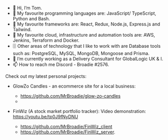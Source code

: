 - 👋 Hi, I’m Tom.
- 👾 My favourite programming languages are: JavaScript/ TypeScript, Python and Bash.
- 🤖 My favourite frameworks are: React, Redux, Node.js, Express.js and Tailwind.
- 💾 My favourite cloud, infrastructure and automation tools are: AWS, Jenkins, Terraform and Docker.
- 🗄 Other areas of technology that I like to work with are Database tools such as: PostgreSQL, MySQL, MongoDB, Mongoose and Prisma.
- 🌱 I’m currently working as a Delivery Consultant for GlobalLogic UK & I.
- 📫 How to reach me Discord - Broadie #2576.

Check out my latest personal projects:
- GlowZo Candles - an ecommerce site for a local business:
    - https://github.com/MrBroadie/glow-zo-candles
    - <deployed link here>

- FinWiz (A stock market portfolio tracker): Video demonstration: https://youtu.be/tp0J9fNyDNU
    - https://github.com/MrBroadie/FinWiz_client
    - https://github.com/MrBroadie/FinWiz_server. 
